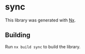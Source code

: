 # sync

This library was generated with [Nx](https://nx.dev).

## Building

Run `nx build sync` to build the library.
